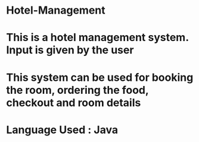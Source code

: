 # Hotel-Management
# This is a hotel management system. Input is given by the user
# This system can be used for booking the room, ordering the food, checkout and room details
# Language Used : Java
